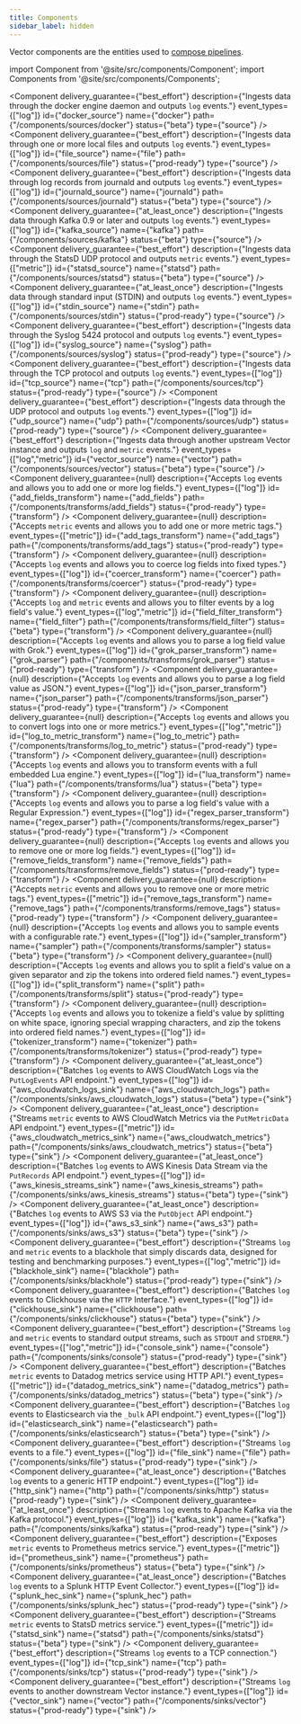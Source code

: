 ```yaml
---
title: Components
sidebar_label: hidden
---
```


Vector components are the entities used to
[compose pipelines][docs.configuration#composition].

import Component from '@site/src/components/Component';
import Components from '@site/src/components/Components';

<Components>

<Component
  delivery_guarantee={"best_effort"}
  description={"Ingests data through the docker engine daemon and outputs `log` events."}
  event_types={["log"]}
  id={"docker_source"}
  name={"docker"}
  path={"/components/sources/docker"}
  status={"beta"}
  type={"source"} />
<Component
  delivery_guarantee={"best_effort"}
  description={"Ingests data through one or more local files and outputs `log` events."}
  event_types={["log"]}
  id={"file_source"}
  name={"file"}
  path={"/components/sources/file"}
  status={"prod-ready"}
  type={"source"} />
<Component
  delivery_guarantee={"best_effort"}
  description={"Ingests data through log records from journald and outputs `log` events."}
  event_types={["log"]}
  id={"journald_source"}
  name={"journald"}
  path={"/components/sources/journald"}
  status={"beta"}
  type={"source"} />
<Component
  delivery_guarantee={"at_least_once"}
  description={"Ingests data through Kafka 0.9 or later and outputs `log` events."}
  event_types={["log"]}
  id={"kafka_source"}
  name={"kafka"}
  path={"/components/sources/kafka"}
  status={"beta"}
  type={"source"} />
<Component
  delivery_guarantee={"best_effort"}
  description={"Ingests data through the StatsD UDP protocol and outputs `metric` events."}
  event_types={["metric"]}
  id={"statsd_source"}
  name={"statsd"}
  path={"/components/sources/statsd"}
  status={"beta"}
  type={"source"} />
<Component
  delivery_guarantee={"at_least_once"}
  description={"Ingests data through standard input (STDIN) and outputs `log` events."}
  event_types={["log"]}
  id={"stdin_source"}
  name={"stdin"}
  path={"/components/sources/stdin"}
  status={"prod-ready"}
  type={"source"} />
<Component
  delivery_guarantee={"best_effort"}
  description={"Ingests data through the Syslog 5424 protocol and outputs `log` events."}
  event_types={["log"]}
  id={"syslog_source"}
  name={"syslog"}
  path={"/components/sources/syslog"}
  status={"prod-ready"}
  type={"source"} />
<Component
  delivery_guarantee={"best_effort"}
  description={"Ingests data through the TCP protocol and outputs `log` events."}
  event_types={["log"]}
  id={"tcp_source"}
  name={"tcp"}
  path={"/components/sources/tcp"}
  status={"prod-ready"}
  type={"source"} />
<Component
  delivery_guarantee={"best_effort"}
  description={"Ingests data through the UDP protocol and outputs `log` events."}
  event_types={["log"]}
  id={"udp_source"}
  name={"udp"}
  path={"/components/sources/udp"}
  status={"prod-ready"}
  type={"source"} />
<Component
  delivery_guarantee={"best_effort"}
  description={"Ingests data through another upstream Vector instance and outputs `log` and `metric` events."}
  event_types={["log","metric"]}
  id={"vector_source"}
  name={"vector"}
  path={"/components/sources/vector"}
  status={"beta"}
  type={"source"} />
<Component
  delivery_guarantee={null}
  description={"Accepts `log` events and allows you to add one or more log fields."}
  event_types={["log"]}
  id={"add_fields_transform"}
  name={"add_fields"}
  path={"/components/transforms/add_fields"}
  status={"prod-ready"}
  type={"transform"} />
<Component
  delivery_guarantee={null}
  description={"Accepts `metric` events and allows you to add one or more metric tags."}
  event_types={["metric"]}
  id={"add_tags_transform"}
  name={"add_tags"}
  path={"/components/transforms/add_tags"}
  status={"prod-ready"}
  type={"transform"} />
<Component
  delivery_guarantee={null}
  description={"Accepts `log` events and allows you to coerce log fields into fixed types."}
  event_types={["log"]}
  id={"coercer_transform"}
  name={"coercer"}
  path={"/components/transforms/coercer"}
  status={"prod-ready"}
  type={"transform"} />
<Component
  delivery_guarantee={null}
  description={"Accepts `log` and `metric` events and allows you to filter events by a log field's value."}
  event_types={["log","metric"]}
  id={"field_filter_transform"}
  name={"field_filter"}
  path={"/components/transforms/field_filter"}
  status={"beta"}
  type={"transform"} />
<Component
  delivery_guarantee={null}
  description={"Accepts `log` events and allows you to parse a log field value with Grok."}
  event_types={["log"]}
  id={"grok_parser_transform"}
  name={"grok_parser"}
  path={"/components/transforms/grok_parser"}
  status={"prod-ready"}
  type={"transform"} />
<Component
  delivery_guarantee={null}
  description={"Accepts `log` events and allows you to parse a log field value as JSON."}
  event_types={["log"]}
  id={"json_parser_transform"}
  name={"json_parser"}
  path={"/components/transforms/json_parser"}
  status={"prod-ready"}
  type={"transform"} />
<Component
  delivery_guarantee={null}
  description={"Accepts `log` events and allows you to convert logs into one or more metrics."}
  event_types={["log","metric"]}
  id={"log_to_metric_transform"}
  name={"log_to_metric"}
  path={"/components/transforms/log_to_metric"}
  status={"prod-ready"}
  type={"transform"} />
<Component
  delivery_guarantee={null}
  description={"Accepts `log` events and allows you to transform events with a full embedded Lua engine."}
  event_types={["log"]}
  id={"lua_transform"}
  name={"lua"}
  path={"/components/transforms/lua"}
  status={"beta"}
  type={"transform"} />
<Component
  delivery_guarantee={null}
  description={"Accepts `log` events and allows you to parse a log field's value with a Regular Expression."}
  event_types={["log"]}
  id={"regex_parser_transform"}
  name={"regex_parser"}
  path={"/components/transforms/regex_parser"}
  status={"prod-ready"}
  type={"transform"} />
<Component
  delivery_guarantee={null}
  description={"Accepts `log` events and allows you to remove one or more log fields."}
  event_types={["log"]}
  id={"remove_fields_transform"}
  name={"remove_fields"}
  path={"/components/transforms/remove_fields"}
  status={"prod-ready"}
  type={"transform"} />
<Component
  delivery_guarantee={null}
  description={"Accepts `metric` events and allows you to remove one or more metric tags."}
  event_types={["metric"]}
  id={"remove_tags_transform"}
  name={"remove_tags"}
  path={"/components/transforms/remove_tags"}
  status={"prod-ready"}
  type={"transform"} />
<Component
  delivery_guarantee={null}
  description={"Accepts `log` events and allows you to sample events with a configurable rate."}
  event_types={["log"]}
  id={"sampler_transform"}
  name={"sampler"}
  path={"/components/transforms/sampler"}
  status={"beta"}
  type={"transform"} />
<Component
  delivery_guarantee={null}
  description={"Accepts `log` events and allows you to split a field's value on a given separator and zip the tokens into ordered field names."}
  event_types={["log"]}
  id={"split_transform"}
  name={"split"}
  path={"/components/transforms/split"}
  status={"prod-ready"}
  type={"transform"} />
<Component
  delivery_guarantee={null}
  description={"Accepts `log` events and allows you to tokenize a field's value by splitting on white space, ignoring special wrapping characters, and zip the tokens into ordered field names."}
  event_types={["log"]}
  id={"tokenizer_transform"}
  name={"tokenizer"}
  path={"/components/transforms/tokenizer"}
  status={"prod-ready"}
  type={"transform"} />
<Component
  delivery_guarantee={"at_least_once"}
  description={"Batches `log` events to AWS CloudWatch Logs via the `PutLogEvents` API endpoint."}
  event_types={["log"]}
  id={"aws_cloudwatch_logs_sink"}
  name={"aws_cloudwatch_logs"}
  path={"/components/sinks/aws_cloudwatch_logs"}
  status={"beta"}
  type={"sink"} />
<Component
  delivery_guarantee={"at_least_once"}
  description={"Streams `metric` events to AWS CloudWatch Metrics via the `PutMetricData` API endpoint."}
  event_types={["metric"]}
  id={"aws_cloudwatch_metrics_sink"}
  name={"aws_cloudwatch_metrics"}
  path={"/components/sinks/aws_cloudwatch_metrics"}
  status={"beta"}
  type={"sink"} />
<Component
  delivery_guarantee={"at_least_once"}
  description={"Batches `log` events to AWS Kinesis Data Stream via the `PutRecords` API endpoint."}
  event_types={["log"]}
  id={"aws_kinesis_streams_sink"}
  name={"aws_kinesis_streams"}
  path={"/components/sinks/aws_kinesis_streams"}
  status={"beta"}
  type={"sink"} />
<Component
  delivery_guarantee={"at_least_once"}
  description={"Batches `log` events to AWS S3 via the `PutObject` API endpoint."}
  event_types={["log"]}
  id={"aws_s3_sink"}
  name={"aws_s3"}
  path={"/components/sinks/aws_s3"}
  status={"beta"}
  type={"sink"} />
<Component
  delivery_guarantee={"best_effort"}
  description={"Streams `log` and `metric` events to a blackhole that simply discards data, designed for testing and benchmarking purposes."}
  event_types={["log","metric"]}
  id={"blackhole_sink"}
  name={"blackhole"}
  path={"/components/sinks/blackhole"}
  status={"prod-ready"}
  type={"sink"} />
<Component
  delivery_guarantee={"best_effort"}
  description={"Batches `log` events to Clickhouse via the `HTTP` Interface."}
  event_types={["log"]}
  id={"clickhouse_sink"}
  name={"clickhouse"}
  path={"/components/sinks/clickhouse"}
  status={"beta"}
  type={"sink"} />
<Component
  delivery_guarantee={"best_effort"}
  description={"Streams `log` and `metric` events to standard output streams, such as `STDOUT` and `STDERR`."}
  event_types={["log","metric"]}
  id={"console_sink"}
  name={"console"}
  path={"/components/sinks/console"}
  status={"prod-ready"}
  type={"sink"} />
<Component
  delivery_guarantee={"best_effort"}
  description={"Batches `metric` events to Datadog metrics service using HTTP API."}
  event_types={["metric"]}
  id={"datadog_metrics_sink"}
  name={"datadog_metrics"}
  path={"/components/sinks/datadog_metrics"}
  status={"beta"}
  type={"sink"} />
<Component
  delivery_guarantee={"best_effort"}
  description={"Batches `log` events to Elasticsearch via the `_bulk` API endpoint."}
  event_types={["log"]}
  id={"elasticsearch_sink"}
  name={"elasticsearch"}
  path={"/components/sinks/elasticsearch"}
  status={"beta"}
  type={"sink"} />
<Component
  delivery_guarantee={"best_effort"}
  description={"Streams `log` events to a file."}
  event_types={["log"]}
  id={"file_sink"}
  name={"file"}
  path={"/components/sinks/file"}
  status={"prod-ready"}
  type={"sink"} />
<Component
  delivery_guarantee={"at_least_once"}
  description={"Batches `log` events to a generic HTTP endpoint."}
  event_types={["log"]}
  id={"http_sink"}
  name={"http"}
  path={"/components/sinks/http"}
  status={"prod-ready"}
  type={"sink"} />
<Component
  delivery_guarantee={"at_least_once"}
  description={"Streams `log` events to Apache Kafka via the Kafka protocol."}
  event_types={["log"]}
  id={"kafka_sink"}
  name={"kafka"}
  path={"/components/sinks/kafka"}
  status={"prod-ready"}
  type={"sink"} />
<Component
  delivery_guarantee={"best_effort"}
  description={"Exposes `metric` events to Prometheus metrics service."}
  event_types={["metric"]}
  id={"prometheus_sink"}
  name={"prometheus"}
  path={"/components/sinks/prometheus"}
  status={"beta"}
  type={"sink"} />
<Component
  delivery_guarantee={"at_least_once"}
  description={"Batches `log` events to a Splunk HTTP Event Collector."}
  event_types={["log"]}
  id={"splunk_hec_sink"}
  name={"splunk_hec"}
  path={"/components/sinks/splunk_hec"}
  status={"prod-ready"}
  type={"sink"} />
<Component
  delivery_guarantee={"best_effort"}
  description={"Streams `metric` events to StatsD metrics service."}
  event_types={["metric"]}
  id={"statsd_sink"}
  name={"statsd"}
  path={"/components/sinks/statsd"}
  status={"beta"}
  type={"sink"} />
<Component
  delivery_guarantee={"best_effort"}
  description={"Streams `log` events to a TCP connection."}
  event_types={["log"]}
  id={"tcp_sink"}
  name={"tcp"}
  path={"/components/sinks/tcp"}
  status={"prod-ready"}
  type={"sink"} />
<Component
  delivery_guarantee={"best_effort"}
  description={"Streams `log` events to another downstream Vector instance."}
  event_types={["log"]}
  id={"vector_sink"}
  name={"vector"}
  path={"/components/sinks/vector"}
  status={"prod-ready"}
  type={"sink"} />

</Components>


[docs.configuration#composition]: ./setup/configuration#composition
